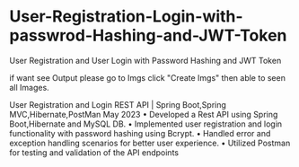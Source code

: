 # User-Registration-Login-with-passwrod-Hashing-and-JWT-Token
User Registration and User Login with Password Hashing and JWT Token

if want see Output please go to  Imgs click  "Create Imgs" then able to seen all Images.

User Registration and Login REST API | Spring Boot,Spring MVC,Hibernate,PostMan May 2023
• Developed a Rest API using Spring Boot,Hibernate and MySQL DB.
• Implemented user registration and login functionality with password hashing using Bcrypt.
• Handled error and exception handling scenarios for better user experience.
• Utilized Postman for testing and validation of the API endpoints
